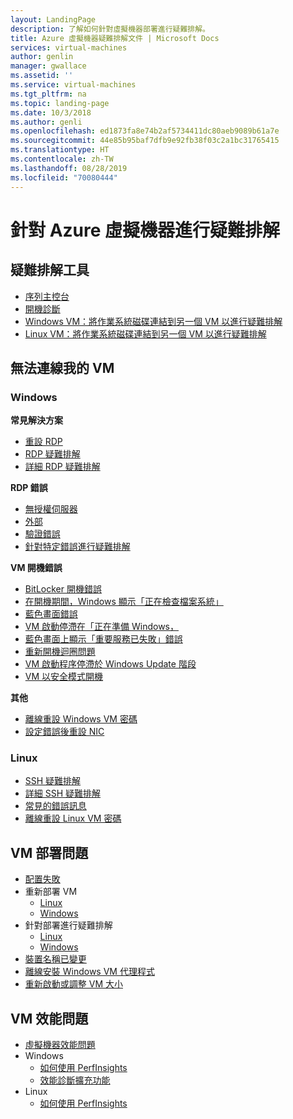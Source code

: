 ```yaml
---
layout: LandingPage
description: 了解如何針對虛擬機器部署進行疑難排解。
title: Azure 虛擬機器疑難排解文件 | Microsoft Docs
services: virtual-machines
author: genlin
manager: gwallace
ms.assetid: ''
ms.service: virtual-machines
ms.tgt_pltfrm: na
ms.topic: landing-page
ms.date: 10/3/2018
ms.author: genli
ms.openlocfilehash: ed1873fa8e74b2af5734411dc80aeb9089b61a7e
ms.sourcegitcommit: 44e85b95baf7dfb9e92fb38f03c2a1bc31765415
ms.translationtype: HT
ms.contentlocale: zh-TW
ms.lasthandoff: 08/28/2019
ms.locfileid: "70080444"
---
```

# <a name="troubleshooting-azure-virtual-machines"></a>針對 Azure 虛擬機器進行疑難排解

## <a name="tools-for-troubleshooting"></a>疑難排解工具

- [序列主控台](serial-console-windows.md)
- [開機診斷](boot-diagnostics.md)
- [Windows VM：將作業系統磁碟連結到另一個 VM 以進行疑難排解](troubleshoot-recovery-disks-portal-windows.md)
- [Linux VM：將作業系統磁碟連結到另一個 VM 以進行疑難排解](troubleshoot-recovery-disks-portal-linux.md)

## <a name="cant-connect-to-the-vm"></a>無法連線我的 VM

### <a name="windows"></a>Windows

**常見解決方案**

- [重設 RDP](reset-rdp.md)
- [RDP 疑難排解](troubleshoot-rdp-connection.md)
- [詳細 RDP 疑難排解](detailed-troubleshoot-rdp.md)

**RDP 錯誤**

- [無授權伺服器](troubleshoot-rdp-no-license-server.md)
- [外部](Troubleshoot-rdp-internal-error.md)
- [驗證錯誤](troubleshoot-authentication-error-rdp-vm.md)
- [針對特定錯誤進行疑難排解](troubleshoot-specific-rdp-errors.md)

**VM 開機錯誤**

* [BitLocker 開機錯誤](troubleshoot-bitlocker-boot-error.md) 
* [在開機期間，Windows 顯示「正在檢查檔案系統」](troubleshoot-check-disk-boot-error.md)
* [藍色畫面錯誤](troubleshoot-common-blue-screen-error.md)
* [VM 啟動停滯在「正在準備 Windows，](troubleshoot-vm-boot-configure-update.md)
* [藍色畫面上顯示「重要服務已失敗」錯誤](troubleshoot-critical-service-failed-boot-error.md)
* [重新開機迴圈問題](troubleshoot-reboot-loop.md)
* [VM 啟動程序停滯於 Windows Update 階段](troubleshoot-stuck-updating-boot-error.md)
* [VM 以安全模式開機](troubleshoot-rdp-safe-mode.md)

**其他**
- [離線重設 Windows VM 密碼](reset-local-password-without-agent.md)
- [設定錯誤後重設 NIC](reset-network-interface.md)

### <a name="linux"></a>Linux

- [SSH 疑難排解](troubleshoot-ssh-connection.md)
- [詳細 SSH 疑難排解](detailed-troubleshoot-ssh-connection.md)
- [常見的錯誤訊息](error-messages.md)
- [離線重設 Linux VM 密碼](reset-password.md)

## <a name="vm-deployment-issues"></a>VM 部署問題

- [配置失敗](allocation-failure.md)
- 重新部署 VM
    - [Linux](redeploy-to-new-node-linux.md)
    - [Windows](redeploy-to-new-node-windows.md)
- 針對部署進行疑難排解
    - [Linux](troubleshoot-deploy-vm-linux.md)
    - [Windows](troubleshoot-deploy-vm-windows.md)
- [裝置名稱已變更](troubleshoot-device-names-problems.md)
- [離線安裝 Windows VM 代理程式](install-vm-agent-offline.md)
- [重新啟動或調整 VM 大小](restart-resize-error-troubleshooting.md)

## <a name="vm-performance-issue"></a>VM 效能問題
- [虛擬機器效能問題](performance-diagnostics.md)
- Windows
    - [如何使用 PerfInsights](how-to-use-perfinsights.md)
    - [效能診斷擴充功能](performance-diagnostics-vm-extension.md)
- Linux
    - [如何使用 PerfInsights](how-to-use-perfinsights-linux.md)